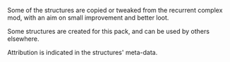 Some of the structures are copied or tweaked from the recurrent complex mod, with an aim on small improvement and better loot.

Some structures are created for this pack, and can be used by others elsewhere.

Attribution is indicated in the structures' meta-data.
